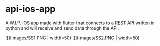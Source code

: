 # api-ios-app
A W.I.P. iOS app made with flutter that connects to a REST API written in python and will receive and send data through the API.

![](images/SS1.PNG | width=50)
![](images/SS2.PNG | width=50)
